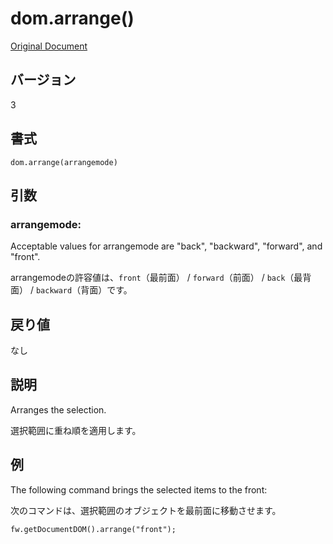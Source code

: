 # dom.arrange()

[Original Document](http://help.adobe.com/en_US/fireworks/cs/extend/WS5b3ccc516d4fbf351e63e3d1183c94856c-7f11.html)

## バージョン

3

## 書式

```
dom.arrange(arrangemode)
```

## 引数

### arrangemode:

Acceptable values for arrangemode are "back", "backward", "forward", and "front".

arrangemodeの許容値は、```front```（最前面） / ```forward```（前面） / ```back```（最背面） / ```backward```（背面）です。

## 戻り値

なし

## 説明

Arranges the selection.

選択範囲に重ね順を適用します。

## 例

The following command brings the selected items to the front:

次のコマンドは、選択範囲のオブジェクトを最前面に移動させます。

```
fw.getDocumentDOM().arrange("front");
```